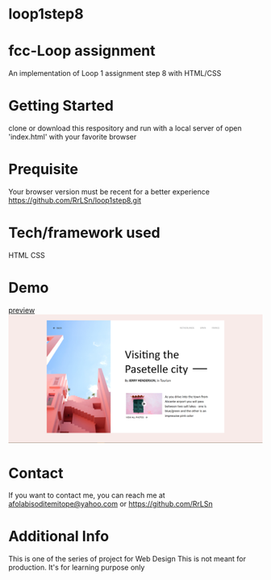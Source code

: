 # loop1step8
# fcc-Loop assignment
An implementation of Loop 1 assignment step 8 with HTML/CSS

# Getting Started
clone or download this respository and run with a local server of open 'index.html' with your favorite browser

# Prequisite
Your browser version must be recent for a better experience https://github.com/RrLSn/loop1step8.git

# Tech/framework used
HTML
CSS

# Demo
[preview](https://rawcdn.githack.com/RrLSn/loop1step8/0d5bb1a43f42e2dedb47e08a87076511280c75e3/index.html)
![screenshot](./media/Screenshot%202022-11-02%20180013.png)

# Contact
If you want to contact me, you can reach me at
afolabisoditemitope@yahoo.com or
https://github.com/RrLSn

# Additional Info
This is one of the series of project for Web Design
This is not meant for production. It's for learning purpose only
